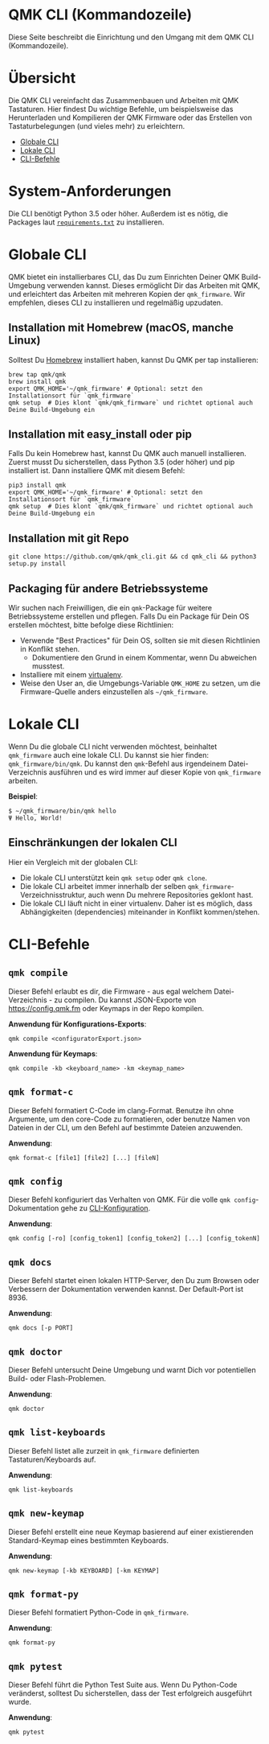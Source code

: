 # QMK CLI (Kommandozeile)

Diese Seite beschreibt die Einrichtung und den Umgang mit dem QMK CLI (Kommandozeile).

# Übersicht

Die QMK CLI vereinfacht das Zusammenbauen und Arbeiten mit QMK Tastaturen. Hier findest Du wichtige Befehle, um beispielsweise das Herunterladen und Kompilieren der QMK Firmware oder das Erstellen von Tastaturbelegungen (und vieles mehr) zu erleichtern.

* [Globale CLI](#globale-cli)
* [Lokale CLI](#lokale-cli)
* [CLI-Befehle](#cli-befehle)

# System-Anforderungen

Die CLI benötigt Python 3.5 oder höher. Außerdem ist es nötig, die Packages laut [`requirements.txt`](https://github.com/qmk/qmk_firmware/blob/master/requirements.txt) zu installieren.

# Globale CLI

QMK bietet ein installierbares CLI, das Du zum Einrichten Deiner QMK Build-Umgebung verwenden kannst. Dieses ermöglicht Dir das Arbeiten mit QMK, und erleichtert das Arbeiten mit mehreren Kopien der `qmk_firmware`. Wir empfehlen, dieses CLI zu installieren und regelmäßig upzudaten.

## Installation mit Homebrew (macOS, manche Linux)

Solltest Du [Homebrew](https://brew.sh) installiert haben, kannst Du QMK per tap installieren:

```
brew tap qmk/qmk
brew install qmk
export QMK_HOME='~/qmk_firmware' # Optional: setzt den Installationsort für `qmk_firmware`
qmk setup  # Dies klont `qmk/qmk_firmware` und richtet optional auch Deine Build-Umgebung ein
```

## Installation mit easy_install oder pip

Falls Du kein Homebrew hast, kannst Du QMK auch manuell installieren. Zuerst musst Du sicherstellen, dass Python 3.5 (oder höher) und pip installiert ist. Dann installiere QMK mit diesem Befehl:

```
pip3 install qmk
export QMK_HOME='~/qmk_firmware' # Optional: setzt den Installationsort für `qmk_firmware`
qmk setup  # Dies klont `qmk/qmk_firmware` und richtet optional auch Deine Build-Umgebung ein
```
## Installation mit git Repo

`git clone https://github.com/qmk/qmk_cli.git && cd qmk_cli && python3 setup.py install`

## Packaging für andere Betriebssysteme

Wir suchen nach Freiwilligen, die ein `qmk`-Package für weitere Betriebssysteme erstellen und pflegen. Falls Du ein Package für Dein OS erstellen möchtest, bitte befolge diese Richtlinien:

* Verwende "Best Practices" für Dein OS, sollten sie mit diesen Richtlinien in Konflikt stehen.
    * Dokumentiere den Grund in einem Kommentar, wenn Du abweichen musstest.
* Installiere mit einem [virtualenv](https://virtualenv.pypa.io/en/latest/).
* Weise den User an, die Umgebungs-Variable `QMK_HOME` zu setzen, um die Firmware-Quelle anders einzustellen als `~/qmk_firmware`.

# Lokale CLI

Wenn Du die globale CLI nicht verwenden möchtest, beinhaltet `qmk_firmware` auch eine lokale CLI. Du kannst sie hier finden: `qmk_firmware/bin/qmk`. Du kannst den `qmk`-Befehl aus irgendeinem Datei-Verzeichnis ausführen und es wird immer auf dieser Kopie von `qmk_firmware` arbeiten.

**Beispiel**:

```
$ ~/qmk_firmware/bin/qmk hello
Ψ Hello, World!
```

## Einschränkungen der lokalen CLI

Hier ein Vergleich mit der globalen CLI:

* Die lokale CLI unterstützt kein `qmk setup` oder `qmk clone`.
* Die lokale CLI arbeitet immer innerhalb der selben `qmk_firmware`-Verzeichnisstruktur, auch wenn Du mehrere Repositories geklont hast.
* Die lokale CLI läuft nicht in einer virtualenv. Daher ist es möglich, dass Abhängigkeiten (dependencies) miteinander in Konflikt kommen/stehen.

# CLI-Befehle

## `qmk compile`

Dieser Befehl erlaubt es dir, die Firmware - aus egal welchem Datei-Verzeichnis - zu compilen. Du kannst JSON-Exporte von <https://config.qmk.fm> oder Keymaps in der Repo kompilen.

**Anwendung für Konfigurations-Exports**:

```
qmk compile <configuratorExport.json>
```

**Anwendung für Keymaps**:

```
qmk compile -kb <keyboard_name> -km <keymap_name>
```

## `qmk format-c`

Dieser Befehl formatiert C-Code im clang-Format. Benutze ihn ohne Argumente, um den core-Code zu formatieren, oder benutze Namen von Dateien in der CLI, um den Befehl auf bestimmte Dateien anzuwenden.

**Anwendung**:

```
qmk format-c [file1] [file2] [...] [fileN]
```

## `qmk config`

Dieser Befehl konfiguriert das Verhalten von QMK. Für die volle `qmk config`-Dokumentation gehe zu [CLI-Konfiguration](cli_configuration.md).

**Anwendung**:

```
qmk config [-ro] [config_token1] [config_token2] [...] [config_tokenN]
```

## `qmk docs`

Dieser Befehl startet einen lokalen HTTP-Server, den Du zum Browsen oder Verbessern der Dokumentation verwenden kannst. Der Default-Port ist 8936.

**Anwendung**:

```
qmk docs [-p PORT]
```

## `qmk doctor`

Dieser Befehl untersucht Deine Umgebung und warnt Dich vor potentiellen Build- oder Flash-Problemen.

**Anwendung**:

```
qmk doctor
```

## `qmk list-keyboards`

Dieser Befehl listet alle zurzeit in `qmk_firmware` definierten Tastaturen/Keyboards auf.

**Anwendung**:

```
qmk list-keyboards
```

## `qmk new-keymap`

Dieser Befehl erstellt eine neue Keymap basierend auf einer existierenden Standard-Keymap eines bestimmten Keyboards.

**Anwendung**:

```
qmk new-keymap [-kb KEYBOARD] [-km KEYMAP]
```

## `qmk format-py`

Dieser Befehl formatiert Python-Code in `qmk_firmware`.

**Anwendung**:

```
qmk format-py
```

## `qmk pytest`

Dieser Befehl führt die Python Test Suite aus. Wenn Du Python-Code veränderst, solltest Du sicherstellen, dass der Test erfolgreich ausgeführt wurde.

**Anwendung**:

```
qmk pytest
```
